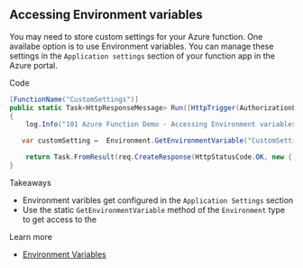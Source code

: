 ## Accessing Environment variables

You may need to store custom settings for your Azure function. One availabe option is to use Environment variables. You can manage these settings in the `Application settings` section of your function app in the Azure portal.

Code
```csharp
[FunctionName("CustomSettings")]
public static Task<HttpResponseMessage> Run([HttpTrigger(AuthorizationLevel.Anonymous, "GET")]HttpRequestMessage req, TraceWriter log)
{
    log.Info("101 Azure Function Demo - Accessing Environment variables");

   var customSetting =  Environment.GetEnvironmentVariable("CustomSetting", EnvironmentVariableTarget.Process);

    return Task.FromResult(req.CreateResponse(HttpStatusCode.OK, new { setting= customSetting }));
}

```

Takeaways
* Environment varibles get configured in the `Application Settings` section
* Use the static `GetEnvironmentVariable` method of the `Environment` type to get access to the

Learn more
* [Environment Variables](https://docs.microsoft.com/en-us/azure/azure-functions/functions-reference-csharp#environment-variables)